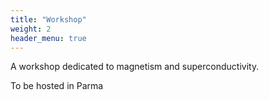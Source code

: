 ```yaml
---
title: "Workshop"
weight: 2
header_menu: true
---
```


A workshop dedicated to magnetism and superconductivity.

To be hosted in Parma

